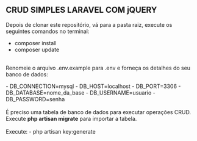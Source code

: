 ## CRUD SIMPLES LARAVEL COM jQUERY

Depois de clonar este repositório, vá para a pasta raiz, execute os seguintes comandos no terminal:

- composer install
- composer update </br></br>
<p>Renomeie o arquivo .env.example para .env e forneça os detalhes do seu banco de dados:</p>
- DB_CONNECTION=mysql
- DB_HOST=localhost
- DB_PORT=3306
- DB_DATABASE=nome_da_base
- DB_USERNAME=usuario
- DB_PASSWORD=senha</br></br>
É preciso uma tabela de banco de dados para executar operações CRUD. Execute <b>php artisan migrate</b> para importar a tabela.</br></br>
Execute:
- php artisan key:generate
